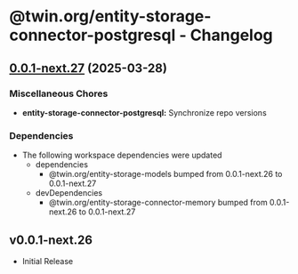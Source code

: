 # @twin.org/entity-storage-connector-postgresql - Changelog

## [0.0.1-next.27](https://github.com/twinfoundation/entity-storage/compare/entity-storage-connector-postgresql-v0.0.1-next.26...entity-storage-connector-postgresql-v0.0.1-next.27) (2025-03-28)


### Miscellaneous Chores

* **entity-storage-connector-postgresql:** Synchronize repo versions


### Dependencies

* The following workspace dependencies were updated
  * dependencies
    * @twin.org/entity-storage-models bumped from 0.0.1-next.26 to 0.0.1-next.27
  * devDependencies
    * @twin.org/entity-storage-connector-memory bumped from 0.0.1-next.26 to 0.0.1-next.27

## v0.0.1-next.26

- Initial Release
